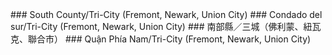 <style>
.h3{
    margin-top:2rem;
}
</style>
<RenderIf language="en,tl">
### South County/Tri-City (Fremont, Newark, Union City)

</RenderIf>
<RenderIf language="es">
### Condado del sur/Tri-City (Fremont, Newark, Union City)

</RenderIf>
<RenderIf language="zh">
### 南部縣／三城（佛利蒙、紐瓦克、聯合巿）

</RenderIf>
<RenderIf language="vi">
### Quận Phía Nam/Tri-City (Fremont, Newark, Union City)

</RenderIf>

